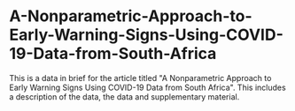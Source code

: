 # A-Nonparametric-Approach-to-Early-Warning-Signs-Using-COVID-19-Data-from-South-Africa
This is a data in brief for the article titled "A Nonparametric Approach to Early Warning Signs Using COVID-19 Data from South Africa". This includes a description of the data, the data and supplementary material.
